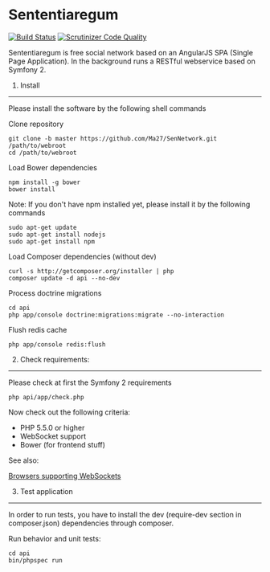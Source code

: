 Sententiaregum
==============

[![Build Status](https://travis-ci.org/Ma27/SenNetwork.svg?branch=master)](https://travis-ci.org/Ma27/SenNetwork)
[![Scrutinizer Code Quality](https://scrutinizer-ci.com/g/Ma27/SenNetwork/badges/quality-score.png?b=master)](https://scrutinizer-ci.com/g/Ma27/SenNetwork/?branch=master)

Sententiaregum is free social network based on an AngularJS SPA (Single Page Application). In the background runs a RESTful 
webservice based on Symfony 2.


1) Install
----------

Please install the software by the following shell commands

Clone repository

    git clone -b master https://github.com/Ma27/SenNetwork.git /path/to/webroot
    cd /path/to/webroot

Load Bower dependencies

    npm install -g bower
    bower install
    
Note: If you don't have npm installed yet, please install it by the following commands
    
    sudo apt-get update
    sudo apt-get install nodejs
    sudo apt-get install npm

Load Composer dependencies (without dev)

    curl -s http://getcomposer.org/installer | php
    composer update -d api --no-dev
    
Process doctrine migrations

    cd api
    php app/console doctrine:migrations:migrate --no-interaction
    
Flush redis cache

    php app/console redis:flush


2) Check requirements:
----------------------

Please check at first the Symfony 2 requirements

    php api/app/check.php


Now check out the following criteria:

  - PHP 5.5.0 or higher
  - WebSocket support
  - Bower (for frontend stuff)
  
See also:

[Browsers supporting WebSockets](http://caniuse.com/#feat=websockets)

3) Test application
-------------------

In order to run tests, you have to install the dev (require-dev section in composer.json) dependencies through composer.

Run behavior and unit tests:

    cd api
    bin/phpspec run
